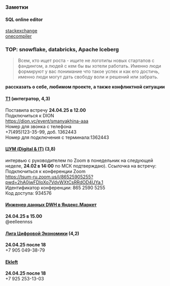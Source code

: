 ### Заметки  

#### SQL online editor
[stackexchange](https://data.stackexchange.com/stackoverflow/query/new)  
[onecompiler](https://onecompiler.com)  

### TOP: snowflake, databricks, Apache Iceberg  

> Всем, кто ищет роста - ищите не логотипы новых стартапов с фандингом, а людей с кем бы вы хотели работать. Именно люди формируют у вас понимание что такое успех и как его достичь, именно люди могут дать свободу воли и решений или забрать.  

**рассказать о себе, любимом проекте, а также конфликтной ситуации**  

#### [Т1](https://voronezh.hh.ru/employer/4649269?dpt=4649269-4649269-innoteh&hhtmFrom=vacancy) (интегратор, 4,3)  
Поставила встречу **24.04.25 в 12.00**  
Подключиться к DION  
https://dion.vc/event/smanyakhina-aaa  
Номер для звонка с телефона  
+7(495)123-35-99, доб. 1362443  
Номер для подключения с терминала:1362443  


#### [ЦУМ (Digital & IT)](https://hh.ru/vacancy/116342335?hhtmFrom=employer_vacancy_responses) (3,8)  
интервью с руководителем по Zoom в понедельник на следующей неделе, **24.02 в 14:00** по МСК подтверждаю). Ссылочка на встречу:  
Подключиться к конференции Zoom  
https://tsum-ru.zoom.us/j/86525905255?pwd=2hA0jwFDIoXo7VdvWXtCsRRdOD4UYa.1  
Идентификатор конференции: 865 2590 5255  
Код доступа: 934576  

#### [Инженер данных DWH в Яндекс.Маркет](https://getmatch.ru/vacancies/21403?s=my_vacancies)  
**24.04.25 в 15.00**  
@eelleennss

#### [Лига Цифровой Экономики](https://voronezh.hh.ru/vacancy/116155206) (4,2)  
**24.04.25 после 18**  
+7 905 049-38-79  

#### [Ekleft](https://ekleft.ru/)  
**24.04.25 после 18**  
+7 925 253-13-03  

